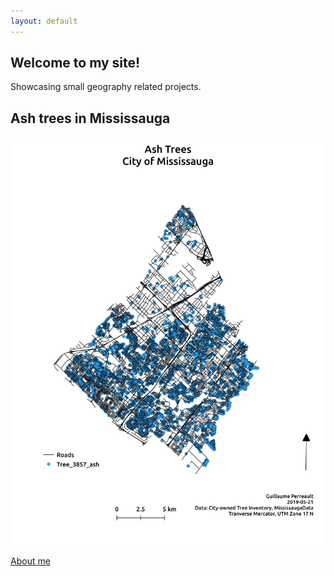 ```yaml
---
layout: default
---
```


## Welcome to my site!
Showcasing small geography related projects.

## Ash trees in Mississauga
![Branching](./Ash_trees.jpeg)



[About me](./about.html)
